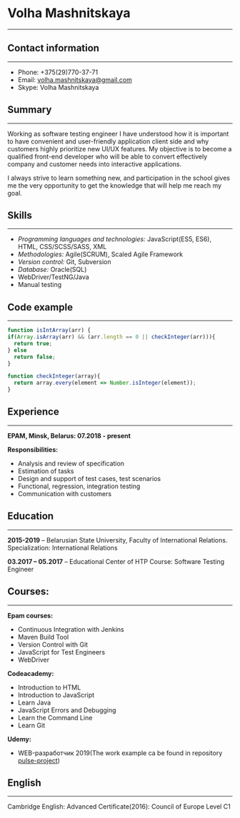 # Volha Mashnitskaya
***
## Contact information
***
* Phone: +375(29)770-37-71
* Email: <volha.mashnitskaya@gmail.com>
* Skype: Volha Mashnitskaya  

## Summary
***
Working as software testing engineer I have understood how it is important to have convenient and user-friendly application client side and why customers highly prioritize new UI/UX features. My objective is to become a qualified front-end developer who will be able to convert effectively company and customer needs into interactive applications. 

I always strive to learn something new, and participation in the school gives me the very opportunity to get the knowledge that will help me reach my goal. 

## Skills
***
* *Programming languages ​​and technologies:* JavaScript(ES5, ES6), HTML, CSS/SCSS/SASS, XML
* *Methodologies:* Agile(SCRUM), Scaled Agile Framework
* *Version control:* Git, Subversion
* *Database:* Oracle(SQL)
*  WebDriver/TestNG/Java
*  Manual testing

## Code example
***

```javascript
function isIntArray(arr) {
if(Array.isArray(arr) && (arr.length == 0 || checkInteger(arr))){
  return true;
} else
  return false;
}

function checkInteger(array){
  return array.every(element => Number.isInteger(element));
}
```

## Experience 
***
**EPAM, Minsk, Belarus: 07.2018 - present**

**Responsibilities:**
* Analysis and review of specification
* Estimation of tasks
* Design and support of test cases, test scenarios
* Functional, regression, integration testing
* Communication with customers

## Education
***
**2015-2019** – Belarusian State University, Faculty of International Relations.
Specialization: International Relations

**03.2017 – 05.2017** – Educational Center of HTP
Course: Software Testing Engineer

## Courses:
***
**Epam courses:**
* Continuous Integration with Jenkins
* Maven Build Tool
* Version Control with Git
* JavaScript for Test Engineers
* WebDriver

**Codeacademy:**
* Introduction to HTML
* Introduction to JavaScript
* Learn Java	
* JavaScript Errors and Debugging
* Learn the Command Line
* Learn Git

**Udemy:**

* WEB-разработчик 2019(The work example ca be found in repository [pulse-project](https://github.com/vmashnitskaya/pulse-project))

## English
***
Cambridge English: Advanced Certificate(2016): Council of Europe Level C1